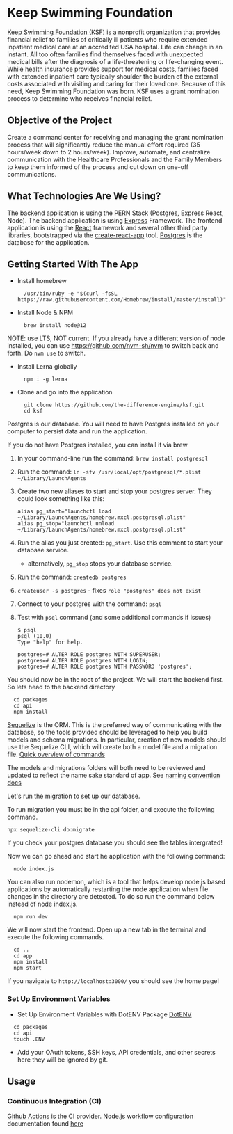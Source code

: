 # Keep Swimming Foundation

[Keep Swimming Foundation (KSF)](https://www.keepswimmingfoundation.org/) is a nonprofit organization that provides financial relief to families of critically ill patients who require extended inpatient medical care at an accredited USA hospital. Life can change in an instant. All too often families find themselves faced with unexpected medical bills after the diagnosis of a life-threatening or life-changing event. While health insurance provides support for medical costs, families faced with extended inpatient care typically shoulder the burden of the external costs associated with visiting and caring for their loved one. Because of this need, Keep Swimming Foundation was born. KSF uses a grant nomination process to determine who receives financial relief.

## Objective of the Project

Create a command center for receiving and managing the grant nomination process that will significantly reduce the manual effort required (35 hours/week down to 2 hours/week). Improve, automate, and centralize communication with the Healthcare Professionals and the Family Members to keep them informed of the process and cut down on one-off communications.

## What Technologies Are We Using?

The backend application is using the PERN Stack (Postgres, Express React, Node). The backend application is using [Express](https://expressjs.com/) Framework. The frontend application is using the [React](https://reactjs.org/) framework and several other third party libraries, bootstrapped via the [create-react-app](https://github.com/facebook/create-react-app) tool. [Postgres](https://www.postgresql.org/) is the database for the application.

## Getting Started With The App

- Install homebrew

        /usr/bin/ruby -e "$(curl -fsSL https://raw.githubusercontent.com/Homebrew/install/master/install)"

- Install Node & NPM

        brew install node@12

NOTE: use LTS, NOT current. If you already have a different version of node installed, you can use https://github.com/nvm-sh/nvm to switch back and forth. Do `nvm use` to switch.

- Install Lerna globally

        npm i -g lerna

- Clone and go into the application

        git clone https://github.com/the-difference-engine/ksf.git
        cd ksf

Postgres is our database. You will need to have Postgres installed on your computer to persist data and run the application.

If you do not have Postgres installed, you can install it via brew

1. In your command-line run the command: `brew install postgresql`
2. Run the command: `ln -sfv /usr/local/opt/postgresql/*.plist ~/Library/LaunchAgents`
3. Create two new aliases to start and stop your postgres server. They could look something like this:

   ```
   alias pg_start="launchctl load ~/Library/LaunchAgents/homebrew.mxcl.postgresql.plist"
   alias pg_stop="launchctl unload ~/Library/LaunchAgents/homebrew.mxcl.postgresql.plist"
   ```

4. Run the alias you just created: `pg_start`. Use this comment to start your database service.
   - alternatively, `pg_stop` stops your database service.
5. Run the command: `createdb postgres`
6. `createuser -s postgres` - fixes `role "postgres" does not exist`
7. Connect to your postgres with the command: `psql`
8. Test with `psql` command (and some additional commands if issues)

   ```
   $ psql
   psql (10.0)
   Type "help" for help.

   postgres=# ALTER ROLE postgres WITH SUPERUSER;
   postgres=# ALTER ROLE postgres WITH LOGIN;
   postgres=# ALTER ROLE postgres WITH PASSWORD 'postgres';
   ```



You should now be in the root of the project. We will start the backend first. So lets head to the backend directory 

```
  cd packages
  cd api
  npm install
```


[Sequelize](https://sequelize.org/master/manual/migrations.html) is the ORM. This is the preferred way of communicating with the database, so the tools provided should be leveraged to help you build models and schema migrations. In particular, creation of new models should use the Sequelize CLI, which will create both a model file and a migration file. [Quick overview of commands](docs/sequelize-cli_shortcut.md)

The models and migrations folders will both need to be reviewed and updated to reflect the name sake standard of app. See [naming convention docs](docs/database_naming_convention.md)

Let's run the migration to set up our database.

To run migration you must be in the api folder, and execute the following command.

```
npx sequelize-cli db:migrate
```

If you check your postgres database you should see the tables intergrated!

Now we can go ahead and start he application with the following command:

```
  node index.js
```
You can also run nodemon, which is a tool that helps develop node.js based applications by automatically restarting the node application when file changes in the directory are detected. To do so run the command below instead of node index.js.

```
  npm run dev
```

We will now start the frontend. Open up a new tab in the terminal and execute the following commands.

```
  cd ..
  cd app
  npm install
  npm start
```

If you navigate to `http://localhost:3000/` you should see the home page!

### Set Up Environment Variables

- Set Up Environment Variables with DotENV Package [DotENV](https://www.npmjs.com/package/dotenv)

```
  cd packages
  cd api
  touch .ENV
```

- Add your OAuth tokens, SSH keys, API credentials, and other secrets here they will be ignored by git.

## Usage


### Continuous Integration (CI)

[Github Actions](https://docs.github.com/en/actions/building-and-testing-code-with-continuous-integration) is the CI provider. Node.js workflow configuration documentation found [here](https://docs.github.com/en/actions/language-and-framework-guides/using-nodejs-with-github-actions)
